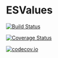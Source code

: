 # ESValues

[![Build Status](https://travis-ci.org/slundberg/ESValues.jl.svg?branch=master)](https://travis-ci.org/slundberg/ESValues.jl)

[![Coverage Status](https://coveralls.io/repos/slundberg/ESValues.jl/badge.svg?branch=master&service=github)](https://coveralls.io/github/slundberg/ESValues.jl?branch=master)

[![codecov.io](http://codecov.io/github/slundberg/ESValues.jl/coverage.svg?branch=master)](http://codecov.io/github/slundberg/ESValues.jl?branch=master)
